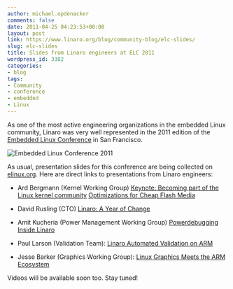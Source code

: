 ```yaml
---
author: michael.opdenacker
comments: false
date: 2011-04-25 04:23:53+00:00
layout: post
link: https://www.linaro.org/blog/community-blog/elc-slides/
slug: elc-slides
title: Slides from Linaro engineers at ELC 2011
wordpress_id: 3382
categories:
- blog
tags:
- Community
- conference
- embedded
- Linux
---
```


As one of the most active engineering organizations in the embedded Linux community, Linaro was very well represented in the 2011 edition of the [Embedded Linux Conference](http://www.embeddedlinuxconference.com/) in San Francisco.

![Embedded Linux Conference 2011](http://events.linuxfoundation.org/images/stories/headers/2011/header_elc.png)

As usual, presentation slides for this conference are being collected on [elinux.org](http://elinux.org/ELC_2011_Presentations). Here are direct links to presentations from Linaro engineers:





  * Ard Bergmann (Kernel Working Group)
[Keynote: Becoming part of the Linux kernel community](http://elinux.org/images/6/63/Elc2011_bergmann_keynote.pdf)
[Optimizations for Cheap Flash Media](http://elinux.org/images/4/49/Elc2011_bergmann.pdf)


  * David Rusling (CTO)
[Linaro: A Year of Change](http://elinux.org/images/c/c1/Linaro_2011_ELC_Talk.pdf)


  * Amit Kucheria (Power Management Working Group)
[Powerdebugging Inside Linaro](http://elinux.org/images/a/a1/Elc2011_kucheria.pdf)


  * Paul Larson (Validation Team):
[Linaro Automated Validation on ARM](http://elinux.org/images/f/ff/ELC2011-Linaro-Validation.pdf)


  * Jesse Barker (Graphics Working Group):
[Linux Graphics Meets the ARM Ecosystem](http://elinux.org/images/f/ff/Elc2011_barker.pdf)



Videos will be available soon too. Stay tuned!
